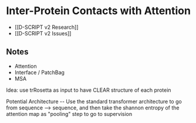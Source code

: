 # Inter-Protein Contacts with Attention

- [[D-SCRIPT v2 Research]]
- [[D-SCRIPT v2 Issues]]

## Notes
- Attention
- Interface / PatchBag
- MSA

Idea: use trRosetta as input to have CLEAR structure of each protein

Potential Architecture -- Use the standard transformer architecture to go from sequence --> sequence, and then take the shannon entropy of the attention map as "pooling" step to go to supervision 